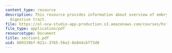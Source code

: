 ```yaml
---
content_type: resource
description: This resource provides information about overview of embryology of the
  digestive tract.
file: https://ol-ocw-studio-app-production.s3.amazonaws.com/courses/hst-121-gastroenterology-fall-2005/809339bf021c376556e28e844cbf73d0_section1.pdf
file_type: application/pdf
resourcetype: Document
title: section1.pdf
uid: 809339bf-021c-3765-56e2-8e844cbf73d0
---
```

